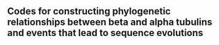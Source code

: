 ## Codes for constructing phylogenetic relationships between beta and alpha tubulins and events that lead to sequence evolutions

